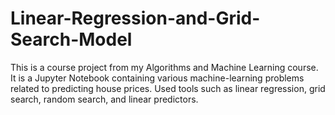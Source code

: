 # Linear-Regression-and-Grid-Search-Model
This is a course project from my Algorithms and Machine Learning course. It is a Jupyter Notebook containing various machine-learning problems related to predicting house prices. Used tools such as linear regression, grid search, random search, and linear predictors.
